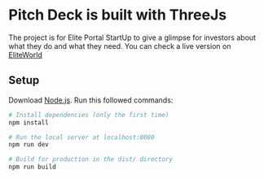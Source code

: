 # Pitch Deck is built with ThreeJs

The project is for Elite Portal StartUp to give a glimpse for investors about what they do and what they need.
You can check a live version on [EliteWorld](https://joinus.eliteworld.ae/)


## Setup
Download [Node.js](https://nodejs.org/en/download/).
Run this followed commands:

``` bash
# Install dependencies (only the first time)
npm install

# Run the local server at localhost:8080
npm run dev

# Build for production in the dist/ directory
npm run build
```
